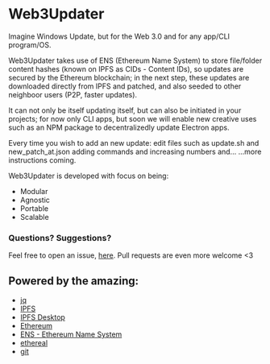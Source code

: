 # Web3Updater

Imagine Windows Update, but for the Web 3.0 and for any app/CLI program/OS.

Web3Updater takes use of ENS (Ethereum Name System) to store file/folder content hashes (known on IPFS as CIDs - Content IDs), so updates are secured by the Ethereum blockchain; in the next step, these updates are downloaded directly from IPFS and patched, and also seeded to other neighboor users (P2P, faster updates).

It can not only be itself updating itself, but can also be initiated in your projects; for now only CLI apps, but soon we will enable new creative uses such as an NPM package to decentralizedly update Electron apps.

Every time you wish to add an new update: edit files such as update.sh and new_patch_at.json adding commands and increasing numbers and... ...more instructions coming.

Web3Updater is developed with focus on being:
- Modular
- Agnostic
- Portable
- Scalable

### Questions? Suggestions?

Feel free to open an issue, [here](https://github.com/DaniellMesquita/Web3Updater/issues). Pull requests are even more welcome <3

## Powered by the amazing:
* [jq](https://github.com/stedolan/jq)
* [IPFS](https://github.com/ipfs/go-ipfs)
* [IPFS Desktop](https://github.com/ipfs/ipfs-desktop)
* [Ethereum](https://github.com/ethereum)
* [ENS - Ethereum Name System](https://github.com/ensdomains/ens)
* [ethereal](https://github.com/wealdtech/ethereal)
* [git](https://github.com/git/git)
